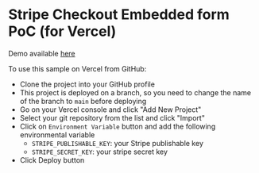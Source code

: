 
# Stripe Checkout Embedded form PoC (for Vercel)

Demo available [here](https://stripe-checkout-embedded-themed.vercel.app/)

To use this sample on Vercel from GitHub: 
* Clone the project into your GitHub profile
* This project is deployed on a branch, so you need to change the name of the branch to `main` before deploying
* Go on your Vercel console and click "Add New Project"
* Select your git repository from the list and click "Import"
* Click on `Environment Variable` button and add the following environmental variable
  * `STRIPE_PUBLISHABLE_KEY`: your Stripe publishable key
  * `STRIPE_SECRET_KEY`: your stripe secret key
* Click Deploy button



